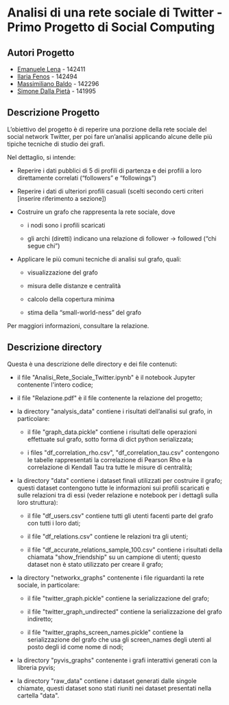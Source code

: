 # Analisi di una rete sociale di Twitter - Primo Progetto di Social Computing

## Autori Progetto

*   [Emanuele Lena](https://github.com/emanuelena49) - 142411
*   [Ilaria Fenos](https://github.com/ilariaf) - 142494
*   [Massimiliano Baldo](https://github.com/massimilianobaldo) - 142296
*   [Simone Dalla Pietà](https://github.com/Simonedp) - 141995

## Descrizione Progetto

L’obiettivo del progetto è di reperire una porzione della rete sociale del social network  Twitter, per poi fare un’analisi applicando alcune delle più tipiche tecniche di studio dei grafi. 

Nel dettaglio, si intende: 

- Reperire i dati pubblici di 5 di profili di partenza e dei profili a loro direttamente correlati (“followers” e “followings”)

- Reperire i dati di ulteriori profili casuali (scelti secondo certi criteri [inserire riferimento a sezione])

- Costruire un grafo che rappresenta la rete sociale, dove

    - i nodi sono i profili scaricati
    
    - gli archi (diretti) indicano una relazione di follower → followed (“chi segue chi”)

- Applicare le più comuni tecniche di analisi sul grafo, quali:

    - visualizzazione del grafo

    - misura delle distanze e centralità

    - calcolo della copertura minima

    - stima della “small-world-ness” del grafo

Per maggiori informazioni, consultare la relazione.

## Descrizione directory

Questa è una descrizione delle directory e dei file contenuti:

- il file "Analisi_Rete_Sociale_Twitter.ipynb" è il notebook Jupyter contenente l'intero codice;

- il file "Relazione.pdf" è il file contenente la relazione del progetto;

- la directory "analysis_data" contiene i risultati dell’analisi sul grafo, in particolare:

    - il file "graph_data.pickle" contiene i risultati delle operazioni effettuate sul grafo, sotto forma di dict python serializzata;

    - i files "df_correlation_rho.csv", "df_correlation_tau.csv" contengono le tabelle rappresentati la correlazione di Pearson Rho e la correlazione di Kendall Tau tra tutte le misure di centralità;

- la directory "data" contiene i dataset finali utilizzati per costruire il grafo; questi dataset contengono tutte le informazioni sui profili scaricati e sulle relazioni tra di essi (veder relazione e notebook per i dettagli sulla loro struttura):

    - il file "df_users.csv" contiene tutti gli utenti facenti parte del grafo con tutti i loro dati;

    - il file "df_relations.csv" contiene le relazioni tra gli utenti;

    - il file "df_accurate_relations_sample_100.csv" contiene i risultati della chiamata "show_friendship" su un campione di utenti; questo dataset non è stato utilizzato per creare il grafo;

- la directory "networkx_graphs" contenente i file riguardanti la rete sociale, in particolare:

    - il file "twitter_graph.pickle" contiene la serializzazione del grafo;

    - il file "twitter_graph_undirected" contiene la serializzazione del grafo indiretto;

    - il file "twitter_graphs_screen_names.pickle" contiene la serializzazione del grafo che usa gli screen_names degli utenti al posto degli id come nome di nodi;

- la directory "pyvis_graphs" contenente i grafi interattivi generati con la libreria pyvis; 

- la directory "raw_data" contiene i dataset generati dalle singole chiamate, questi dataset sono stati riuniti nei dataset presentati nella cartella "data".
